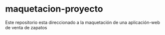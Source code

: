 # maquetacion-proyecto
Este repositorio esta direccionado a la maquetación de una aplicación-web de venta de zapatos
